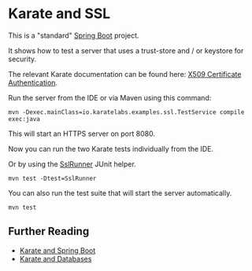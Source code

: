# Karate and SSL

This is a "standard" [Spring Boot](https://spring.io/projects/spring-boot) project.

It shows how to test a server that uses a trust-store and / or keystore for security.

The relevant Karate documentation can be found here: [X509 Certificate Authentication](https://github.com/karatelabs/karate#x509-certificate-authentication).

Run the server from the IDE or via Maven using this command:

```
mvn -Dexec.mainClass=io.karatelabs.examples.ssl.TestService compile exec:java
```

This will start an HTTPS server on port 8080.

Now you can run the two Karate tests individually from the IDE.

Or by using the [SslRunner](src/test/java/ssl/SslRunner.java) JUnit helper.

```
mvn test -Dtest=SslRunner
```

You can also run the test suite that will start the server automatically.

```
mvn test
```

## Further Reading
* [Karate and Spring Boot](../spring-boot/README.md)
* [Karate and Databases](../database/README.md)



